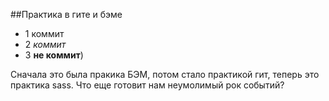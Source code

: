 ##Практика в гите и бэме

- 1 коммит
- 2 _коммит_
- 3 **не коммит**)

Сначала это была пракика БЭМ, потом стало практикой гит, теперь это практика sass. 
Что еще готовит нам неумолимый рок событий?